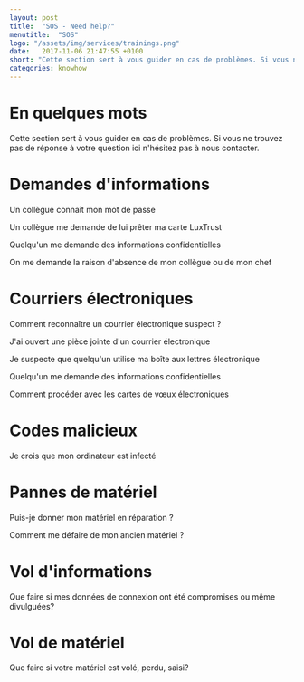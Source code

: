 ```yaml
---
layout: post
title:  "SOS - Need help?"
menutitle:  "SOS"
logo: "/assets/img/services/trainings.png"
date:   2017-11-06 21:47:55 +0100
short: "Cette section sert à vous guider en cas de problèmes. Si vous ne trouvez pas de réponse à votre question ici n'hésitez pas à nous contacter"
categories: knowhow
---
```

# En quelques mots
Cette section sert à vous guider en cas de problèmes. Si vous ne trouvez pas de réponse à votre question ici n'hésitez pas à nous contacter.

# Demandes d'informations
Un collègue connaît mon mot de passe

Un collègue me demande de lui prêter ma carte LuxTrust

Quelqu'un me demande des informations confidentielles

On me demande la raison d'absence de mon collègue ou de mon chef

# Courriers électroniques
Comment reconnaître un courrier électronique suspect ?

J'ai ouvert une pièce jointe d'un courrier électronique

Je suspecte que quelqu'un utilise ma boîte aux lettres électronique

Quelqu'un me demande des informations confidentielles

Comment procéder avec les cartes de vœux électroniques

# Codes malicieux
Je crois que mon ordinateur est infecté

# Pannes de matériel
Puis-je donner mon matériel en réparation ?

Comment me défaire de mon ancien matériel ?

# Vol d'informations
Que faire si mes données de connexion ont été compromises ou même divulguées?

# Vol de matériel
Que faire si votre matériel est volé, perdu, saisi?
